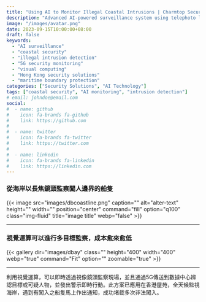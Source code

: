 ```yaml
---
title: "Using AI to Monitor Illegal Coastal Intrusions | Charmtop Security Solutions"
description: "Advanced AI-powered surveillance system using telephoto lenses and 5G technology to detect and prevent unauthorized vessel intrusions along coastlines."
image: "/images/avatar.png"
date: 2023-09-15T10:00:00+08:00
draft: false
keywords:
  - "AI surveillance"
  - "coastal security"
  - "illegal intrusion detection"
  - "5G security monitoring"
  - "visual computing"
  - "Hong Kong security solutions"
  - "maritime boundary protection"
categories: ["Security Solutions", "AI Technology"]
tags: ["coastal security", "AI monitoring", "intrusion detection"]
# email: johndoe@email.com
social:
#  - name: github
#    icon: fa-brands fa-github
#    link: https://github.com
#
#  - name: twitter
#    icon: fa-brands fa-twitter
#    link: https://twitter.com
#
#  - name: linkedin
#    icon: fa-brands fa-linkedin
#    link: https://linkedin.com
---
```

### 從海岸以長焦鏡頭監察闖人邊界的船隻

{{< image src="images/dbcoastline.png" caption="" alt="alter-text" height="" width="" position="center" command="fill" option="q100" class="img-fluid" title="image title"  webp="false" >}}

<hr>

### 視覺運算可以進行多目標監察，成本愈來愈低

{{< gallery dir="images/dbay" class="" height="400" width="400" webp="true" command="Fit" option="" zoomable="true" >}}

<hr>
利用視覺運算，可以即時透過視像鏡頭監察現場，並且通過5G傳送到數據中心辨認目標或可疑人物，並發出警示即時行動。此方案已應用在香港屋苑，全天候監視海岸，遇到有闖入之船隻馬上作出通知，成功堵截多次非法闖入。